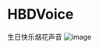 # HBDVoice
生日快乐烟花声音
![image](https://github.com/love99you/HBDVoice/assets/118249630/3b9631b2-a63c-4f1a-a6ca-f59747070e9f)
